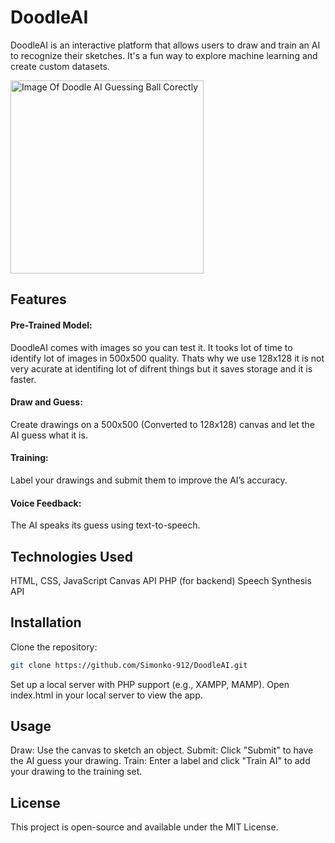 # DoodleAI

DoodleAI is an interactive platform that allows users to draw and train an AI to recognize their sketches. It's a fun way to explore machine learning and create custom datasets.

<img width="309" alt="Image Of Doodle AI Guessing Ball Corectly" src="https://github.com/user-attachments/assets/f5a9b2ba-4de6-4ddd-b0ae-73b7b85b0116" />


## Features
#### Pre-Trained Model:
DoodleAI comes with images so you can test it.
It tooks lot of time to identify lot of images in 500x500 quality. Thats why we use 128x128 it is not very acurate at identifing lot of difrent things but it saves storage and it is faster.
#### Draw and Guess: 
Create drawings on a 500x500 (Converted to 128x128) canvas and let the AI guess what it is.
#### Training: 
Label your drawings and submit them to improve the AI’s accuracy.
#### Voice Feedback: 
The AI speaks its guess using text-to-speech.

## Technologies Used
HTML, CSS, JavaScript
Canvas API
PHP (for backend)
Speech Synthesis API
## Installation
Clone the repository:

```bash Copy code
git clone https://github.com/Simonko-912/DoodleAI.git
```
Set up a local server with PHP support (e.g., XAMPP, MAMP).
Open index.html in your local server to view the app.

## Usage
Draw: Use the canvas to sketch an object.
Submit: Click "Submit" to have the AI guess your drawing.
Train: Enter a label and click "Train AI" to add your drawing to the training set.
## License
This project is open-source and available under the MIT License.
